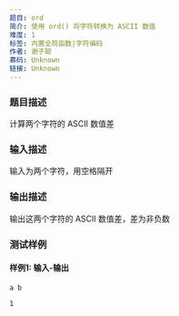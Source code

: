```yaml
---
题目: ord
简介: 使用 ord() 将字符转换为 ASCII 数值
难度: 1
标签: 内置全局函数|字符编码
作者: 谢子聪
慕码: Unknown
链接: Unknown
---
```


### 题目描述

计算两个字符的 ASCII 数值差

### 输入描述

输入为两个字符，用空格隔开

### 输出描述

输出这两个字符的 ASCII 数值差，差为非负数

### 测试样例

#### 样例1: 输入-输出

```
a b
```

```
1
```

